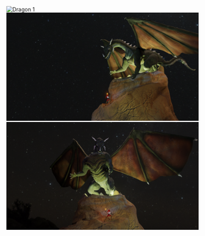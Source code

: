 ![Dragon 1](https://github.com/jsharp9009/Blender/raw/main/GameDev.tv/Dragon/output/dragon%20scene%201.png)
![Dragon 2](https://github.com/jsharp9009/Blender/raw/main/GameDev.tv/Dragon/output/dragon%20scene%202.png)
![Dragon 3](https://github.com/jsharp9009/Blender/raw/main/GameDev.tv/Dragon/output/dragon%20scene%203.png)
